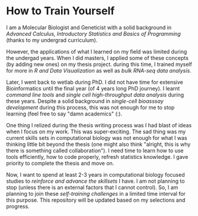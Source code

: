 # How to Train Yourself

I am a Molecular Biologist and Geneticist with a solid background in *Advanced Calculus, Introductory Statistics and Basics of Programming* (thanks to my undergrad curriculum). 

However, the applications of what I learned on my field was limited during the undergad years. When I did masters, I applied some of these concepts (by adding new ones) on my thesis project. during this time, I trained myself for more in *R and Data Visualization* as well as *bulk RNA-seq data analysis*. 

Later, I went back to wetlab during PhD. I did not have time for extensive Bioinformatics until the final year (of 4 years long PhD journey). I learnt *command line tools* and *single cell high-throughput data analysis* during these years. Despite a solid background in *single-cell bioasssay development* during this process, this was not enough for me to stop learning (feel free to say "damn academics" (:).

One thing I relized during the thesis writing process was I had blast of ideas when I focus on my work. This was super-exciting. The sad thing was my current skills sets in computational biology was not enough for what I was thinking little bit beyond the thesis (one might also think "alright, this is why there is something called collaboration"). I need time to learn how to use tools efficiently, how to code properly, refresh statistics knowledge. I gave priority to complete the thesis and move on. 

Now, I want to spend at least 2-3 years in computational biology focused studies to *reinforce and advance the skillsets* I have. I am not planning to stop (unless there is an external factors that I cannot control). So, I am planning to join these *self-training challenges* in a limited time interval for this purpose. This repository will be updated based on my selections and progress.
